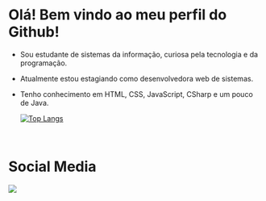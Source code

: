 # Olá! Bem vindo ao meu perfil do Github!

* Sou estudante de sistemas da informação, curiosa pela tecnologia e da programação. 
* Atualmente estou estagiando como desenvolvedora web de sistemas.
* Tenho conhecimento em HTML, CSS, JavaScript, CSharp e um pouco de Java.
  
  [![Top Langs](https://github-readme-stats.vercel.app/api/top-langs/?username=Viviane-Silva&layout=compact)](https://github.com/anuraghazra/github-readme-stats)

  
</br>

  <h1>Social Media</h1>
  <div>
  <a href="https://www.linkedin.com/in/viviane-leite-da-silva-73348b67/"><img src="https://img.shields.io/badge/-LinkedIn-%230077B5?style=for-the-badge&logo=linkedin&logoColor=white"  target="_blank"></a>
  </div>
  
